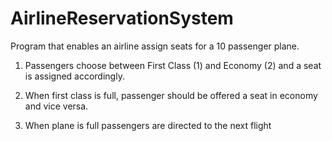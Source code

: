 # AirlineReservationSystem

Program that enables an airline assign seats for a 10 passenger plane.    

1) Passengers choose between First Class (1) and Economy (2) and a seat is assigned accordingly.   

1) When first class is full, passenger should be offered a seat in economy and vice versa.  

1) When plane is full passengers are directed to the next flight  
